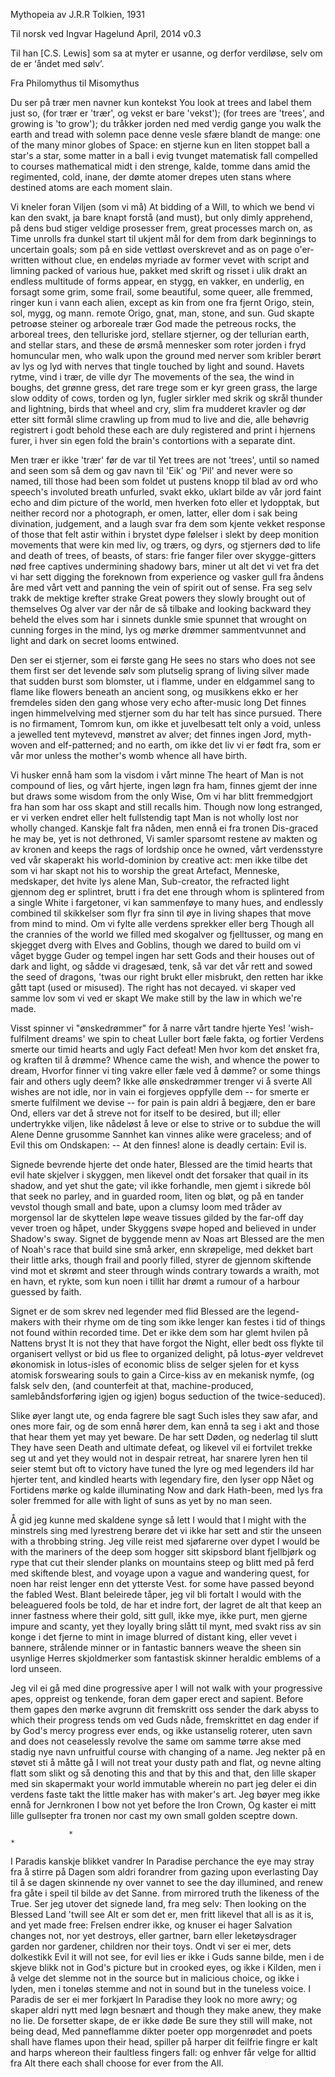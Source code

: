 Mythopeia
av J.R.R Tolkien, 1931

Til norsk ved Ingvar Hagelund
April, 2014
v0.3

Til han [C.S. Lewis] som sa at myter er usanne, og derfor verdiløse, selv om de er ‘åndet med sølv’.

Fra Philomythus til Misomythus

Du ser på trær men navner kun kontekst                           You look at trees and label them just so,
(for trær er 'trær', og vekst er bare 'vekst');                  (for trees are 'trees', and growing is 'to grow');
du tråkker jorden ned med verdig gange                           you walk the earth and tread with solemn pace
denne vesle sfære blandt de mange:                               one of the many minor globes of Space:
en stjerne kun en liten stoppet ball                             a star's a star, some matter in a ball
i evig tvunget matematisk fall                                   compelled to courses mathematical
midt i den strenge, kalde, tomme dans                            amid the regimented, cold, inane,
der dømte atomer drepes uten stans                               where destined atoms are each moment slain.

Vi kneler foran Viljen (som vi må)                               At bidding of a Will, to which we bend
vi kan den svakt, ja bare knapt forstå                           (and must), but only dimly apprehend,
på dens bud stiger veldige prosesser frem,                       great processes march on, as Time unrolls
fra dunkel start til ukjent mål for dem                          from dark beginnings to uncertain goals;
som på en side vettløst overskrevet                              and as on page o'er-written without clue,
en endeløs myriade av former vevet                               with script and limning packed of various hue,
pakket med skrift og risset i ulik drakt                         an endless multitude of forms appear,
en stygg, en vakker, en underlig, en forsagt                     some grim, some frail, some beautiful, some queer,
alle fremmed, ringer kun i vann                                  each alien, except as kin from one
fra fjernt Origo, stein, sol, mygg, og mann.                     remote Origo, gnat, man, stone, and sun.
Gud skapte petroøse steiner og arboreale trær                    God made the petreous rocks, the arboreal trees,
den telluriske jord, stellare stjerner, og der                   tellurian earth, and stellar stars, and these
de ørsmå mennesker som roter jorden i fryd                       homuncular men, who walk upon the ground
med nerver som kribler berørt av lys og lyd                      with nerves that tingle touched by light and sound.
Havets rytme, vind i trær, de ville dyr                          The movements of the sea, the wind in boughs,
det grønne gress, det rare trege som er kyr                      green grass, the large slow oddity of cows,
torden og lyn, fugler sirkler med skrik og skrål                 thunder and lightning, birds that wheel and cry,
slim fra mudderet kravler og dør etter sitt formål               slime crawling up from mud to live and die,
alle behøvrig registrert i godt behold                           these each are duly registered and print
i hjernens furer, i hver sin egen fold                           the brain's contortions with a separate dint.

Men trær er ikke 'trær' før de var til                           Yet trees are not 'trees', until so named and seen
som så dem og gav navn til 'Eik' og 'Pil'                        and never were so named, till those had been
som foldet ut pustens knopp til blad av ord                      who speech's involuted breath unfurled,
svakt ekko, uklart bilde av vår jord                             faint echo and dim picture of the world,
men hverken foto eller et lydopptak,                             but neither record nor a photograph,
er omen, latter, eller dom i sak                                 being divination, judgement, and a laugh
svar fra dem som kjente vekket                                   response of those that felt astir within
i brystet dype følelser i slekt                                  by deep monition movements that were kin
med liv, og trærs, og dyrs, og stjerners død                     to life and death of trees, of beasts, of stars:
frie fanger filer over skygge-gitters nød                        free captives undermining shadowy bars,
miner ut alt det vi vet fra det vi har sett                      digging the foreknown from experience
og vasker gull fra åndens åre med vårt vett                      and panning the vein of spirit out of sense.
Fra seg selv trakk de mektige krefter strake                     Great powers they slowly brought out of themselves
Og alver var der når de så tilbake                               and looking backward they beheld the elves
som har i sinnets dunkle smie spunnet                            that wrought on cunning forges in the mind,
lys og mørke drømmer sammentvunnet                               and light and dark on secret looms entwined.

Den ser ei stjerner, som ei første gang                          He sees no stars who does not see them first
ser det levende sølv som plutselig sprang                        of living silver made that sudden burst
som blomster, ut i flamme, under en eldgammel sang               to flame like flowers beneath an ancient song,
og musikkens ekko er her fremdeles siden den gang                whose very echo after-music long
Det finnes ingen himmelvelving med stjerner som du har telt      has since pursued. There is no firmament,
Tomrom kun, om ikke et juvelbesatt telt                          only a void, unless a jewelled tent
mytevevd, mønstret av alver; det finnes ingen Jord,              myth-woven and elf-patterned; and no earth,
om ikke det liv vi er født fra, som er vår mor                   unless the mother's womb whence all have birth.

Vi husker ennå ham som la visdom i vårt minne                    The heart of Man is not compound of lies,
og vårt hjerte, ingen løgn fra ham, finnes gjemt der inne        but draws some wisdom from the only Wise,
Om vi har blitt fremmedgjort fra han som har oss skapt           and still recalls him. Though now long estranged,
er vi verken endret eller helt fullstendig tapt                  Man is not wholly lost nor wholly changed.
Kanskje falt fra nåden, men ennå ei fra tronen                   Dis-graced he may be, yet is not dethroned,
Vi samler sparsomt restene av makten og av kronen                and keeps the rags of lordship once he owned,
vårt verdensstyre ved vår skaperakt                              his world-dominion by creative act:
men ikke tilbe det som vi har skapt                              not his to worship the great Artefact,
Menneske, medskaper, det hvite lys alene                         Man, Sub-creator, the refracted light
gjennom deg er splintret, brutt i fra det ene                    through whom is splintered from a single White
i fargetoner, vi kan sammenføye                                  to many hues, and endlessly combined
til skikkelser som flyr fra sinn til øye                         in living shapes that move from mind to mind.
Om vi fylte alle verdens sprekker eller berg                     Though all the crannies of the world we filled
med skogalver og fjelltusser, og mang en skjegget dverg          with Elves and Goblins, though we dared to build
om vi våget bygge Guder og tempel ingen har sett                 Gods and their houses out of dark and light,
og sådde vi dragesæd, tenk, så var det vår rett                  and sowed the seed of dragons, 'twas our right
brukt eller misbrukt, den retten har ikke gått tapt              (used or misused). The right has not decayed.
vi skaper ved samme lov som vi ved er skapt                      We make still by the law in which we're made.

Visst spinner vi "ønskedrømmer" for å narre vårt tandre hjerte   Yes! 'wish-fulfilment dreams' we spin to cheat
Luller bort fæle fakta, og fortier Verdens smerte                our timid hearts and ugly Fact defeat!
Men hvor kom det ønsket fra, og kraften til å drømme?            Whence came the wish, and whence the power to dream,
Hvorfor finner vi ting vakre eller fæle ved å dømme?             or some things fair and others ugly deem?
Ikke alle ønskedrømmer trenger vi å sverte                       All wishes are not idle, nor in vain
ei forgjeves oppfylle dem -- for smerte er smerte                fulfilment we devise -- for pain is pain
aldri å begjære, den er bare Ond, ellers var det å streve        not for itself to be desired, but ill;
eller undertrykke viljen, like nådeløst å leve                   or else to strive or to subdue the will
Alene Denne grusomme Sannhet kan vinnes                          alike were graceless; and of Evil this
om Ondskapen: -- At den finnes!                                  alone is deadly certain: Evil is.

Signede bevrende hjerte det onde hater,                          Blessed are the timid hearts that evil hate
skjelver i skyggen, men likevel ondt det forsaker                that quail in its shadow, and yet shut the gate;
vil ikke forhandle, men gjemt i sikrede bôl                      that seek no parley, and in guarded room,
liten og bløt, og på en tander vevstol                           though small and bate, upon a clumsy loom
med tråder av morgensol lar de skyttelen løpe                    weave tissues gilded by the far-off day
vever troen og håpet, under Skyggens svøpe                       hoped and believed in under Shadow's sway.
Signet de byggende menn av Noas art                              Blessed are the men of Noah's race that build
sine små arker, enn skrøpelige, med dekket bart                  their little arks, though frail and poorly filled,
styrer de gjennom skiftende vind mot et skrømt                   and steer through winds contrary towards a wraith,
mot en havn, et rykte, som kun noen i tillit har drømt           a rumour of a harbour guessed by faith.

Signet er de som skrev ned legender med flid                     Blessed are the legend-makers with their rhyme
om de ting som ikke lenger kan festes i tid                      of things not found within recorded time.
Det er ikke dem som har glemt hvilen på Nattens bryst            It is not they that have forgot the Night,
eller bedt oss flykte til organisert vellyst                     or bid us flee to organized delight,
på lotus-øyer veldrevet økonomisk                                in lotus-isles of economic bliss
de selger sjelen for et kyss atomisk                             forswearing souls to gain a Circe-kiss
av en mekanisk nymfe, (og falsk selv den,                        (and counterfeit at that, machine-produced,
samlebåndsforføring igjen og igjen)                              bogus seduction of the twice-seduced).

Slike øyer langt ute, og enda fagrere ble sagt                   Such isles they saw afar, and ones more fair,
og de som ennå hører dem, kan ennå ta seg i akt                  and those that hear them yet may yet beware.
De har sett Døden, og nederlag til slutt                         They have seen Death and ultimate defeat,
og likevel vil ei fortvilet trekke seg ut                        and yet they would not in despair retreat,
har snarere lyren hen til seier stemt                            but oft to victory have tuned the lyre
og med legenders ild har hjerter tent,                           and kindled hearts with legendary fire,
den lyser opp Nået og Fortidens mørke og kalde                   illuminating Now and dark Hath-been,
med lys fra soler fremmed for alle                               with light of suns as yet by no man seen.

Å gid jeg kunne med skaldene synge så lett                       I would that I might with the minstrels sing
med lyrestreng berøre det vi ikke har sett                       and stir the unseen with a throbbing string.
Jeg ville reist med sjøfarerne over dypet                        I would be with the mariners of the deep
som hogger sitt skipsbord blant fjellbjørk og rype               that cut their slender planks on mountains steep
og blitt med på ferd med skiftende blest,                        and voyage upon a vague and wandering quest,
for noen har reist lenger enn det ytterste Vest.                 for some have passed beyond the fabled West.
Blant beleirede tåper, jeg vil bli fortalt                       I would with the beleaguered fools be told,
de har et indre fort, der lagret de alt                          that keep an inner fastness where their gold,
sitt gull, ikke mye, ikke purt, men gjerne                       impure and scanty, yet they loyally bring
slått til mynt, med svakt riss av sin konge i det fjerne         to mint in image blurred of distant king,
eller vevet i bannere, strålende minner                          or in fantastic banners weave the sheen
sin usynlige Herres skjoldmerker som fantastisk skinner          heraldic emblems of a lord unseen.

Jeg vil ei gå med dine progressive aper                         I will not walk with your progressive apes,
oppreist og tenkende, foran dem gaper                           erect and sapient. Before them gapes
den mørke avgrunn dit fremskritt oss sender                     the dark abyss to which their progress tends
om ved Guds nåde, fremskrittet en dag ender                     if by God's mercy progress ever ends,
og ikke ustanselig roterer, uten savn                           and does not ceaselessly revolve the same
om samme tørre akse med stadig nye navn                         unfruitful course with changing of a name.
Jeg nekter på en støvet sti å måtte gå                          I will not treat your dusty path and flat,
og nevne alting flatt som slikt og så                           denoting this and that by this and that,
den lille skaper med sin skapermakt                             your world immutable wherein no part
jeg deler ei din verdens faste takt                             the little maker has with maker's art.
Jeg bøyer meg ikke ennå for Jernkronen                          I bow not yet before the Iron Crown,
Og kaster ei mitt lille gullsepter fra tronen                   nor cast my own small golden sceptre down.

                 *                                                                  *

I Paradis kanskje blikket vandrer                               In Paradise perchance the eye may stray
fra å stirre på Dagen som aldri forandrer                       from gazing upon everlasting Day
til å se dagen skinnende ny over vannet                         to see the day illumined, and renew
fra gåte i speil til bilde av det Sanne.                        from mirrored truth the likeness of the True.
Ser jeg utover det signede land, fra meg selv:                  Then looking on the Blessed Land 'twill see
Alt er som det er, men fritt likevel                            that all is as it is, and yet made free:
Frelsen endrer ikke, og knuser ei hager                         Salvation changes not, nor yet destroys,
eller gartner, barn eller leketøysdrager                        garden nor gardener, children nor their toys.
Ondt vi ser ei mer, dets dolkestikk                             Evil it will not see, for evil lies
er ikke i Guds sanne bilde, men i de skjeve blikk               not in God's picture but in crooked eyes,
og ikke i Kilden, men i å velge det slemme                      not in the source but in malicious choice,
og ikke i lyden, men i toneløs stemme                           and not in sound but in the tuneless voice.
I Paradis de ser ei mer forkjært                                In Paradise they look no more awry;
og skaper aldri nytt med løgn besnært                           and though they make anew, they make no lie.
De forsetter skape, de er ikke døde                             Be sure they still will make, not being dead,
Med panneflamme dikter poeter opp morgenrødet                   and poets shall have flames upon their head,
spiller på harper dit feilfrie fingre er kalt                   and harps whereon their faultless fingers fall:
og enhver får velge for alltid fra Alt                          there each shall choose for ever from the All.

